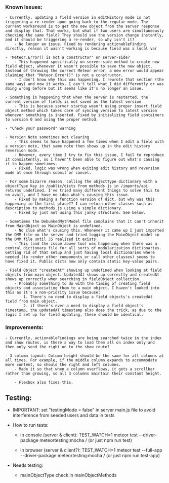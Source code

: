 ### Known Issues:

    - Currently, updating a field version in editHistory mode is not triggering a re-render upon going back to the regular mode. The current workaround is to get the new object from the server response and display that. That works, but what if two users are simultaneously checking the same field? They should see the version change instantly, and it should be triggering a re-render, so why isn't it?
        - No longer an issue. Fixed by rendering actionableFinding directly, reason it wasn't working is because field was a local var

    - 'Meteor.Error() is not a constructor' on server-side?
        - This happened specifically on server-side method to create new field object, whenever it wasn't possible to save the new object. Instead of throwing the correct Meteor error, a new error would appear claiming that "Meteor.Error()" is not a constructor.
        - I don't know why this was happening. I rewrote that section (the same way) and now it works. I can't tell what I did differently or was doing wrong before but it seems like it's no longer an issue.

    - Something is happening that when the server is restarted, the current version of fields is not saved as the latest version
        - This is because server startup wasn't using proper insert field object method which takes care of syncing version to latest version whenever something is inserted. Fixed by initializing field containers to version 0 and using the proper method.

    - "Check your password" warning

    - Version Note sometimes not clearing
        - This seems to have happened a few times when I edit a field with a version note, that same note then shows up in the edit history reversion mode.
        - However, every time I try to fix this issue, I fail to reproduce it consistently, so I haven't been able to figure out what's causing it to happen sometimes.
        - Fixed, logic was wrong when exiting edit history and reversion mode at once through submit or cancel.

    - For some bizarre reason, calling the objectType dictionary with a objectType key in /public/dicts from methods.js in /imports/api returns undefined. I've tried many different things to solve this to no avail, and I have no idea what's causing this issue.
        - Fixed by making a function version of dict, but why was this happening in the first place?? I can return other classes such as description to methods.js using a simple dictionary.
        - Fixed by just not using this janky structure. See below.

    - Sometimes the DebunkedMythModel file complains that it can't inherit from MainObject as MainObject is undefined.
        - No clue what's causing this. Whenever it came up I just imported the DMM file on the server and tried logging the MainObject model in the DMM file until JS realized it exists
        - This (and the issue above too) was happening when there was a central dictionary file for all sorts of modularization dictionaries. Getting rid of that setup and just having local dictionaries where needed (to render other components or call other classes) seems to have fixed it. Public dicts now only contain static key-value pairs.

    - Field Object "createdAt" showing up undefined when looking at field objects from main object. UpdatedAt shows up correctly and createdAt shows up correctly when searching in fieldObject collection.
        - Probably something to do with the timing of creating field objects and associating them to a main object. I haven't looked into this as it's a non-priority issue because:
            1. There's no need to display a field objects's createdAt field from main object.
            2. if there's ever a need to display a field object's timestamp, the updatedAT timestamp also does the trick, as due to the logic I set up for field updating, these should be identical.

### Improvements:

    - Currently, actionableFindings are being searched twice in the index and show routes, is there a way to load them all on index only and then only send the right on to the show route?

    - 3 column layout: Column height should be the same for all columns at all times. For example, if the middle column expands to accommodate more content, so should the right and left columns.
        - Made it so that when a column overflows, it gets a scrollbar rather than growing, so all 3 columns maintain their constant height.

        - Flexbox also fixes this.

## Testing:

- IMPORTANT: set "testingMode = false" in server main.js file to avoid interference from seeded users and data in tests

* How to run tests:

  - In console (server & client):
    TEST_WATCH=1 meteor test --driver-package meteortesting:mocha / (or just npm run test)

  - In browser (server & client?):
    TEST_WATCH=1 meteor test --full-app --driver-package meteortesting:mocha / (or just npm run test-app)

* Needs testing:
  - mainObjectType check in mainObjectMethods
